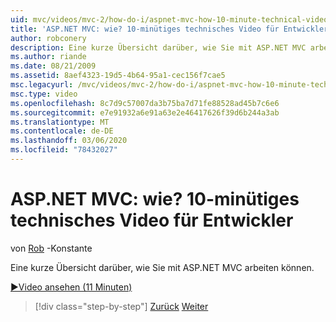 ```yaml
---
uid: mvc/videos/mvc-2/how-do-i/aspnet-mvc-how-10-minute-technical-video-for-developers
title: 'ASP.NET MVC: wie? 10-minütiges technisches Video für Entwickler | Microsoft-Dokumentation'
author: robconery
description: Eine kurze Übersicht darüber, wie Sie mit ASP.NET MVC arbeiten können.
ms.author: riande
ms.date: 08/21/2009
ms.assetid: 8aef4323-19d5-4b64-95a1-cec156f7cae5
msc.legacyurl: /mvc/videos/mvc-2/how-do-i/aspnet-mvc-how-10-minute-technical-video-for-developers
msc.type: video
ms.openlocfilehash: 8c7d9c57007da3b75ba7d71fe88528ad45b7c6e6
ms.sourcegitcommit: e7e91932a6e91a63e2e46417626f39d6b244a3ab
ms.translationtype: MT
ms.contentlocale: de-DE
ms.lasthandoff: 03/06/2020
ms.locfileid: "78432027"
---
```

# <a name="aspnet-mvc-how-10-minute-technical-video-for-developers"></a>ASP.NET MVC: wie? 10-minütiges technisches Video für Entwickler

von [Rob](https://github.com/robconery) -Konstante

Eine kurze Übersicht darüber, wie Sie mit ASP.NET MVC arbeiten können.

[&#9654;Video ansehen (11 Minuten)](https://channel9.msdn.com/Blogs/ASP-NET-Site-Videos/aspnet-mvc-how-10-minute-technical-video-for-developers)

> [!div class="step-by-step"]
> [Zurück](why-aspnet-mvc-3-minute-overview-video-for-decision-makers.md)
> [Weiter](how-do-i-return-json-formatted-data-for-an-ajax-call-in-an-aspnet-mvc-web-application.md)
